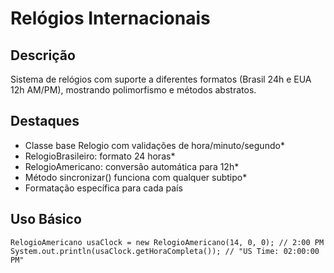 # Relógios Internacionais

## Descrição

Sistema de relógios com suporte a diferentes formatos (Brasil 24h e EUA 12h AM/PM), mostrando polimorfismo e métodos abstratos.

## Destaques

* Classe base Relogio com validações de hora/minuto/segundo*
* RelogioBrasileiro: formato 24 horas*
* RelogioAmericano: conversão automática para 12h*
* Método sincronizar() funciona com qualquer subtipo*
* Formatação específica para cada país

## Uso Básico

```
RelogioAmericano usaClock = new RelogioAmericano(14, 0, 0); // 2:00 PM
System.out.println(usaClock.getHoraCompleta()); // "US Time: 02:00:00 PM"
```